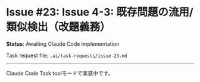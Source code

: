 # Issue #23: Issue 4-3: 既存問題の流用/類似検出（改題義務）

**Status**: Awaiting Claude Code implementation

Task request file: `.ai/task-requests/issue-23.md`

---

Claude Code Task toolモードで実装中です。
